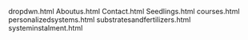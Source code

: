 dropdwn.html
Aboutus.html
Contact.html
Seedlings.html
courses.html
personalizedsystems.html
substratesandfertilizers.html
systeminstalment.html
